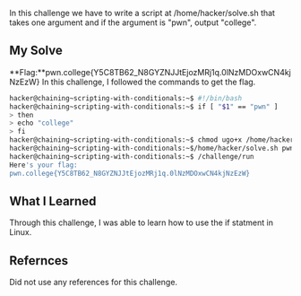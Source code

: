 In this challenge we have to write a script at /home/hacker/solve.sh that takes one argument and if the argument is "pwn", output "college".
## My Solve

**Flag:**pwn.college{Y5C8TB62_N8GYZNJJtEjozMRj1q.0lNzMDOxwCN4kjNzEzW}
In this challenge, I followed the commands to get the flag.
```bash
hacker@chaining~scripting-with-conditionals:~$ #!/bin/bash
hacker@chaining~scripting-with-conditionals:~$ if [ "$1" == "pwn" ]
> then
> echo "college"
> fi
hacker@chaining~scripting-with-conditionals:~$ chmod ugo+x /home/hacker/solve.sh
hacker@chaining~scripting-with-conditionals:~$/home/hacker/solve.sh pwn
hacker@chaining~scripting-with-conditionals:~$ /challenge/run
Here's your flag:
pwn.college{Y5C8TB62_N8GYZNJJtEjozMRj1q.0lNzMDOxwCN4kjNzEzW}
```

## What I Learned
Through this challenge, I was able to learn how to use the if statment in Linux.

## Refernces
Did not use any references for this challenge.
